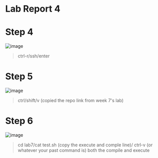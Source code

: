 Lab Report 4
=========
# **Step 4**

![image](https://github.com/doanhandonly/cse15l-lab-reports/assets/127058698/727735ad-fdb8-4df5-939e-706cc20eccf1)

>ctrl-r/ssh/enter

# **Step 5**

![image](https://github.com/doanhandonly/cse15l-lab-reports/assets/127058698/f743bf16-bd7d-4929-9991-279fe16e49a3)

>ctrl/shift/v (copied the repo link from week 7's lab) 

# **Step 6**

![image](https://github.com/doanhandonly/cse15l-lab-reports/assets/127058698/d35f61f3-cf1d-4f06-896b-d34ebf86e4fb)

>cd lab7/cat test.sh (copy the execute and comple line)/ ctrl-v (or whatever your past command is) both the compile and execute
